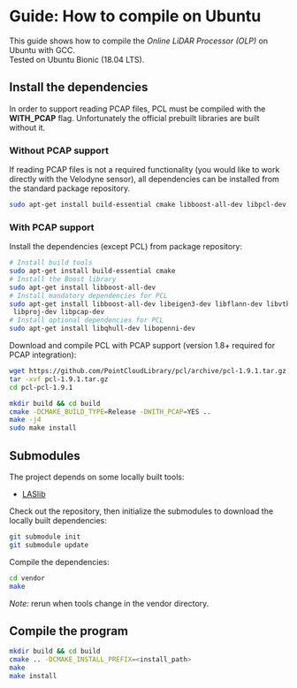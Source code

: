 # Guide: How to compile on Ubuntu

This guide shows how to compile the *Online LiDAR Processor (OLP)* on Ubuntu with GCC.  
Tested on Ubuntu Bionic (18.04 LTS).

## Install the dependencies

In order to support reading PCAP files, PCL must be compiled with the **WITH_PCAP** flag. Unfortunately the official prebuilt libraries are built without it.

### Without PCAP support

If reading PCAP files is not a required functionality (you would like to work directly with the Velodyne sensor), all dependencies can be installed from the standard package repository.
```bash
sudo apt-get install build-essential cmake libboost-all-dev libpcl-dev libproj-dev
```

### With PCAP support

Install the dependencies (except PCL) from package repository:
```bash
# Install build tools
sudo apt-get install build-essential cmake
# Install the Boost library
sudo apt-get install libboost-all-dev
# Install mandatory dependencies for PCL
sudo apt-get install libboost-all-dev libeigen3-dev libflann-dev libvtk6-dev libvtk6-qt-dev \
 libproj-dev libpcap-dev
# Install optional dependencies for PCL
sudo apt-get install libqhull-dev libopenni-dev
```

Download and compile PCL with PCAP support (version 1.8+ required for PCAP integration):
```bash
wget https://github.com/PointCloudLibrary/pcl/archive/pcl-1.9.1.tar.gz
tar -xvf pcl-1.9.1.tar.gz
cd pcl-pcl-1.9.1

mkdir build && cd build
cmake -DCMAKE_BUILD_TYPE=Release -DWITH_PCAP=YES ..
make -j4
sudo make install
```

## Submodules

The project depends on some locally built tools:
* [LASlib](https://github.com/LAStools/LAStools/tree/master/LASlib)

Check out the repository, then initialize the submodules to download the locally built dependencies:
```bash
git submodule init
git submodule update
```

Compile the dependencies:
```bash
cd vendor
make
```

*Note:* rerun when tools change in the vendor directory.

## Compile the program
```bash
mkdir build && cd build
cmake .. -DCMAKE_INSTALL_PREFIX=<install_path>
make
make install
```
